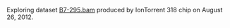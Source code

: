 Exploring dataset [B7-295.bam](https://s3.amazonaws.com/iontorrent/datasets/B7-295/B7-295.bam.gz) 
produced by IonTorrent 318 chip on August 26, 2012.
